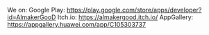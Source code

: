 We on:
Google Play: https://play.google.com/store/apps/developer?id=AlmakerGooD
Itch.io: https://almakergood.itch.io/
AppGallery: https://appgallery.huawei.com/app/C105303737
